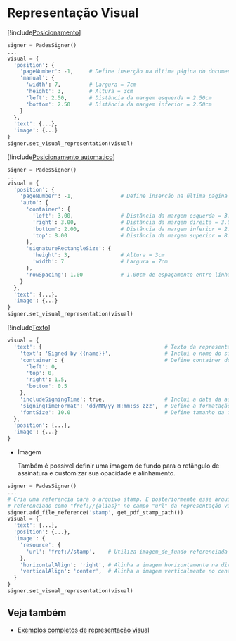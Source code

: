 ﻿# Representação Visual

[!include[Posicionamento](../../../includes/visual-rep/positioning.md)]

```python
signer = PadesSigner()
...
visual = {
  'position': {
    'pageNumber': -1,     # Define inserção na última página do documento
    'manual': {
      'width': 7,         # Largura = 7cm
      'height': 3,        # Altura = 3cm
      'left': 2.50,       # Distância da margem esquerda = 2.50cm
      'bottom': 2.50      # Distância da margem inferior = 2.50cm
    }
  },
  'text': {...},
  'image': {...}
}
signer.set_visual_representation(visual)
```

[!include[Posicionamento automatico](../../../includes/visual-rep/auto-positioning.md)]

```python
signer = PadesSigner()
...
visual = {
  'position': {
    'pageNumber': -1,               # Define inserção na última página do documento
    'auto': {
      'container': {
        'left': 3.00,               # Distância da margem esquerda = 3.00cm
        'right': 3.00,              # Distância da margem direita = 3.00cm
        'bottom': 2.00,             # Distância da margem inferior = 2.00cm
        'top': 8.00                 # Distância da margem superior = 8.00cm
      },
      'signatureRectangleSize': {
        'height': 3,                # Altura = 3cm
        'width': 7                  # Largura = 7cm
      },
      'rowSpacing': 1.00            # 1.00cm de espaçamento entre linhas
    }
  },
  'text': {...},
  'image': {...}
}
signer.set_visual_representation(visual)
```
[!include[Texto](../../../includes/visual-rep/text.md)]

```python
visual = {
  'text': {                                       # Texto da representação visual
    'text': 'Signed by {{name}}',                 # Inclui o nome do signatário
    'container': {                                # Define container do texto
      'left': 0,
      'top': 0,
      'right': 1.5,
      'bottom': 0.5
    },
    'includeSigningTime': true,                   # Inclui a data da assinatura
    'signingTimeFormat': 'dd/MM/yy H:mm:ss zzz',  # Define a formatação da data
    'fontSize': 10.0                              # Define tamanho da fonte do texto
  },
  'position': {...},
  'image': {...}
}
```

* Imagem

  Também é possível definir uma imagem de fundo para o retângulo de assinatura e customizar sua opacidade e alinhamento.

```python
signer = PadesSigner()
...
# Cria uma referencia para o arquivo stamp. E posteriormente esse arquivo pode ser 
# referenciado como "fref://{alias}" no campo "url" da representação visual
signer.add_file_reference('stamp', get_pdf_stamp_path())
visual = {
  'text': {...},
  'position': {...},
  'image': {
    'resource': {
      'url': 'fref://stamp',    # Utiliza imagem_de_fundo referenciada como  'stamp'
    },
    'horizontalAlign': 'right', # Alinha a imagem horizontamente na direita
    'verticalAlign': 'center',  # Alinha a imagem verticalmente no centro
  }
}
signer.set_visual_representation(visual)
```

## Veja também

* [Exemplos completos de representação visual](samples.md)